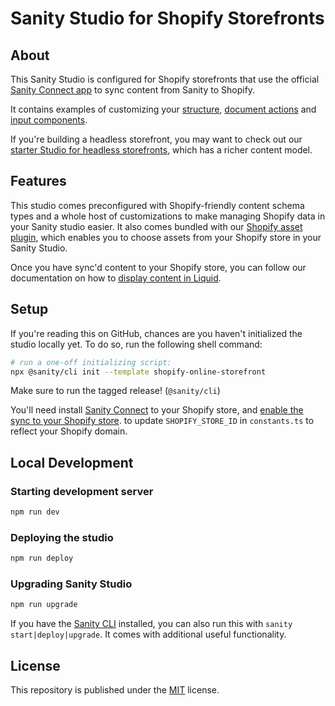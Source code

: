 # Sanity Studio for Shopify Storefronts

## About

This Sanity Studio is configured for Shopify storefronts that use the official [Sanity Connect app](https://apps.shopify.com/sanity-connect) to sync content from Sanity to Shopify.

It contains examples of customizing your [structure](https://www.sanity.io/docs/structure-builder), [document actions](https://www.sanity.io/docs/document-actions) and [input components](https://www.sanity.io/docs/custom-input-widgets).

If you're building a headless storefront, you may want to check out our [starter Studio for headless storefronts](https://github.com/sanity-io/sanity-shopify-studio), which has a richer content model.

## Features

This studio comes preconfigured with Shopify-friendly content schema types and a whole host of customizations to make managing Shopify data in your Sanity studio easier. It also comes bundled with our [Shopify asset plugin](https://github.com/sanity-io/sanity-plugin-shopify-assets), which enables you to choose assets from your Shopify store in your Sanity Studio.

Once you have sync'd content to your Shopify store, you can follow our documentation on how to [display content in Liquid](https://www.sanity.io/docs/displaying-sanity-content-in-liquid).

## Setup

If you're reading this on GitHub, chances are you haven't initialized the studio locally yet. To do so, run the following shell command:

```sh
# run a one-off initializing script:
npx @sanity/cli init --template shopify-online-storefront
```

Make sure to run the tagged release! (`@sanity/cli`)

You'll need install [Sanity Connect](https://apps.shopify.com/sanity-connect) to your Shopify store, and [enable the sync to your Shopify store](https://www.sanity.io/docs/sanity-connect-for-shopify#1bcb10c66c21). to update `SHOPIFY_STORE_ID` in `constants.ts` to reflect your Shopify domain.

## Local Development

### Starting development server

```sh
npm run dev
```

### Deploying the studio

```sh
npm run deploy
```

### Upgrading Sanity Studio

```sh
npm run upgrade
```

If you have the [Sanity CLI](https://www.sanity.io/docs/cli) installed, you can also run this with `sanity start|deploy|upgrade`. It comes with additional useful functionality.

## License

This repository is published under the [MIT](license) license.
